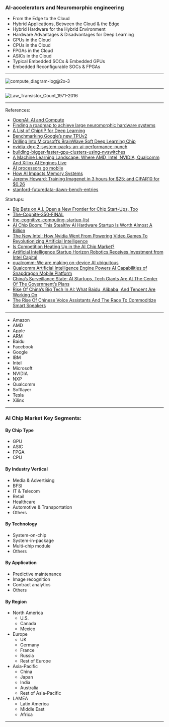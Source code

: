 

### AI-accelerators and Neuromorphic engineering


- From the Edge to the Cloud
- Hybrid Applications, Between the Cloud & the Edge
- Hybrid Hardware for the Hybrid Environment
- Hardware Advantages & Disadvantages for Deep Learning
- GPUs in the Cloud
- CPUs in the Cloud
- FPGAs in the Cloud
- ASICs in the Cloud
- Typical Embedded SOCs & Embedded GPUs
- Embedded Reconfigurable SOCs & FPGAs


--------------

![compute_diagram-log@2x-3](https://blog.openai.com/content/images/2018/05/compute_diagram-log@2x-3.png)

-----------

![Law_Transistor_Count_1971-2016](https://upload.wikimedia.org/wikipedia/en/thumb/9/9d/Moore%27s_Law_Transistor_Count_1971-2016.png/1280px-Moore%27s_Law_Transistor_Count_1971-2016.png)

------------

References:

- [OpenAI: AI and Compute](https://blog.openai.com/ai-and-compute/)
- [Finding a roadmap to achieve large neuromorphic hardware systems](https://www.ncbi.nlm.nih.gov/pmc/articles/PMC3767911/)
- [A List of Chip/IP for Deep Learning](https://medium.com/@shan.tang.g/a-list-of-chip-ip-for-deep-learning-48d05f1759ae)
- [Benchmarking Google’s new TPUv2](https://blog.riseml.com/benchmarking-googles-new-tpuv2-121c03b71384)
- [Drilling Into Microsoft’s BrainWave Soft Deep Learning Chip](https://www.nextplatform.com/2017/08/24/drilling-microsofts-brainwave-soft-deep-leaning-chip/)
- [nvidia-dgx-2-system-packs-an-ai-performance-punch](https://www.nextplatform.com/2018/03/28/nvidia-dgx-2-system-packs-an-ai-performance-punch/)
- [building-bigger-faster-gpu-clusters-using-nvswitches](https://www.nextplatform.com/2018/04/13/building-bigger-faster-gpu-clusters-using-nvswitches/)
- [A Machine Learning Landscape: Where AMD, Intel, NVIDIA, Qualcomm And Xilinx AI Engines Live](https://www.forbes.com/sites/moorinsights/2017/03/03/a-machine-learning-landscape-where-amd-intel-nvidia-qualcomm-and-xilinx-ai-engines-live/#2fe5de8742f8)
- [AI processors go mobile](https://www.zdnet.com/article/ai-processors-go-mobile/)
- [How AI Impacts Memory Systems](https://semiengineering.com/how-ai-impacts-memory-systems/)
- [Jeremy Howard: Training Imagenet in 3 hours for $25; and CIFAR10 for $0.26](http://www.fast.ai/2018/04/30/dawnbench-fastai/)
- [stanford-futuredata-dawn-bench-entries](https://github.com/stanford-futuredata/dawn-bench-entries)


Startups:

- [Big Bets on A.I. Open a New Frontier for Chip Start-Ups, Too](https://www.nytimes.com/2018/01/14/technology/artificial-intelligence-chip-start-ups.html)
- [The-Cognite-350-FINAL](http://www.cogniteventures.com/wp-content/uploads/2018/02/The-Cognite-350-FINAL-B1-opt.jpg)
- [the-cognitive-computing-startup-list](http://www.cogniteventures.com/the-cognitive-computing-startup-list/)
- [AI Chip Boom: This Stealthy AI Hardware Startup Is Worth Almost A Billion](https://www.forbes.com/sites/aarontilley/2017/08/31/ai-chip-cerebras-systems-investment/#2a6c95751529)
- [The New Intel: How Nvidia Went From Powering Video Games To Revolutionizing Artificial Intelligence](https://www.forbes.com/sites/aarontilley/2016/11/30/nvidia-deep-learning-ai-intel/#558d0c567ff1)
- [Is Competition Heating Up in the AI Chip Market?](https://www.fool.com/investing/2018/06/23/is-competition-heating-up-in-the-ai-chip-market.aspx)
- [Artificial Intelligence Startup Horizon Robotics Receives Investment from Intel Capital](http://www.intelcapital.com/news/news.html?id=555)
- [qualcomm: We are making on-device AI ubiquitous](https://www.qualcomm.com/news/onq/2017/08/16/we-are-making-device-ai-ubiquitous)
- [Qualcomm Artificial Intelligence Engine Powers AI Capabilities of Snapdragon Mobile Platform](https://www.qualcomm.com/news/releases/2018/02/21/qualcomm-artificial-intelligence-engine-powers-ai-capabilities-snapdragon)
- [China’s Surveillance State: AI Startups, Tech Giants Are At The Center Of The Government’s Plans](https://www.cbinsights.com/research/china-surveillance-ai/)
- [Rise Of China’s Big Tech In AI: What Baidu, Alibaba, And Tencent Are Working On](https://www.cbinsights.com/research/china-baidu-alibaba-tencent-artificial-intelligence-dominance/)
- [The Rise Of Chinese Voice Assistants And The Race To Commoditize Smart Speakers](https://www.cbinsights.com/research/china-voice-assistants-smart-speakers-ai/)


------------

- Amazon
- AMD
- Apple
- ARM
- Baidu
- Facebook
- Google
- IBM
- Intel
- Microsoft
- NVIDIA
- NXP
- Qualcomm
- Softlayer
- Tesla
- Xilinx

------

<h3 style="text-align:justify"><strong>AI Chip Market Key Segments:</strong></span></span></span></h3><h4 style="text-align:justify"><strong>By Chip Type</strong></span></span></span></h4><ul><li style="text-align:justify">GPU</span></span></span></li><li style="text-align:justify">ASIC</span></span></span></li><li style="text-align:justify">FPGA</span></span></span></li><li style="text-align:justify">CPU</span></span></span></li></ul><h4 style="text-align:justify"><strong>By Industry Vertical</strong></span></span></span></h4><ul><li style="text-align:justify">Media & Advertising</span></span></span></li><li style="text-align:justify">BFSI</span></span></span></li><li style="text-align:justify">IT & Telecom</span></span></span></li><li style="text-align:justify">Retail</span></span></span></li><li style="text-align:justify">Healthcare</span></span></span></li><li style="text-align:justify">Automotive & Transportation</span></span></span></li><li style="text-align:justify">Others</span></span></span></li></ul><h4 style="text-align:justify"><strong>By Technology</strong></span></span></span></h4><ul><li style="text-align:justify">System-on-chip</span></span></span></li><li style="text-align:justify">System-in-package</span></span></span></li><li style="text-align:justify">Multi-chip module</span></span></span></li><li style="text-align:justify">Others</span></span></span></li></ul><h4 style="text-align:justify"><strong>By Application</strong></span></span></span></h4><ul><li style="text-align:justify">Predictive maintenance</span></span></span></li><li style="text-align:justify">Image recognition</span></span></span></li><li style="text-align:justify">Contract analytics</span></span></span></li><li style="text-align:justify">Others</span></span></span></li></ul><h4 style="text-align:justify"><strong>By Region</strong></span></span></span></h4><ul><li style="text-align:justify">North America</span></span></span><ul><li style="text-align:justify">U.S.</span></span></span></li><li style="text-align:justify">Canada</span></span></span></li><li style="text-align:justify">Mexico</span></span></span></li></ul></li><li style="text-align:justify">Europe</span></span></span><ul><li style="text-align:justify">UK</span></span></span></li><li style="text-align:justify">Germany</span></span></span></li><li style="text-align:justify">France</span></span></span></li><li style="text-align:justify">Russia</span></span></span></li><li style="text-align:justify">Rest of Europe</span></span></span></li></ul></li><li style="text-align:justify">Asia-Pacific</span></span></span><ul><li style="text-align:justify">China</span></span></span></li><li style="text-align:justify">Japan</span></span></span></li><li style="text-align:justify">India</span></span></span></li><li style="text-align:justify">Australia</span></span></span></li><li style="text-align:justify">Rest of Asia-Pacific</span></span></span></li></ul></li><li style="text-align:justify">LAMEA</span></span></span><ul><li style="text-align:justify">Latin America</span></span></span></li><li style="text-align:justify">Middle East</span></span></span></li><li style="text-align:justify">Africa</span></span></span></li></ul></li></ul>   

-------------
